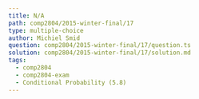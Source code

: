 ```yaml
---
title: N/A
path: comp2804/2015-winter-final/17
type: multiple-choice
author: Michiel Smid
question: comp2804/2015-winter-final/17/question.ts
solution: comp2804/2015-winter-final/17/solution.md
tags:
  - comp2804
  - comp2804-exam
  - Conditional Probability (5.8)
---
```

